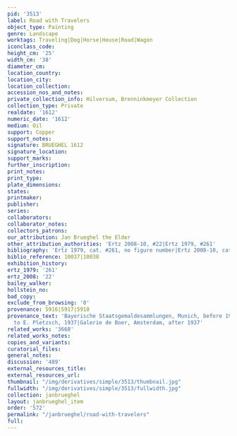 ```yaml
---
pid: '3513'
label: Road with Travelers
object_type: Painting
genre: Landscape
worktags: Traveling|Dog|Horse|House|Road|Wagon
iconclass_code:
height_cm: '25'
width_cm: '38'
diameter_cm:
location_country:
location_city:
location_collection:
accession_nos_and_notes:
private_collection_info: Hilversum, Brenninkmeyer Collection
collection_type: Private
realdate: '1612'
numeric_date: '1612'
medium: Oil
support: Copper
support_notes:
signature: BRUEGHEL 1612
signature_location:
support_marks:
further_inscription:
print_notes:
print_type:
plate_dimensions:
states:
printmaker:
publisher:
series:
collaborators:
collaborator_notes:
collectors_patrons:
our_attribution: Jan Brueghel the Elder
other_attribution_authorities: 'Ertz 2008-10, #22|Ertz 1979, #261'
bibliography: 'Ertz 1979, cat. #261, no figure number|Ertz 2008-10, cat. #22, p.111'
biblio_reference: 10037|10038
exhibition_history:
ertz_1979: '261'
ertz_2008: '22'
bailey_walker:
hollstein_no:
bad_copy:
exclude_from_browsing: '0'
provenance: 5916|5917|5918
provenance_text: 'Bayerische Staatsgemaldesammlungen, Munich, before 1937; inv. #836|Sold
  to E. Pletzsch, 1937|Galerie de Boer, Amsterdam, after 1937'
related_works: '3668'
related_works_notes:
copies_and_variants:
curatorial_files:
general_notes:
discussion: '489'
external_resources_title:
external_resources_url:
thumbnail: "/img/derivatives/simple/3513/thumbnail.jpg"
fullwidth: "/img/derivatives/simple/3513/fullwidth.jpg"
collection: janbrueghel
layout: janbrueghel_item
order: '572'
permalink: "/janbrueghel/road-with-travelers"
full:
---
```

